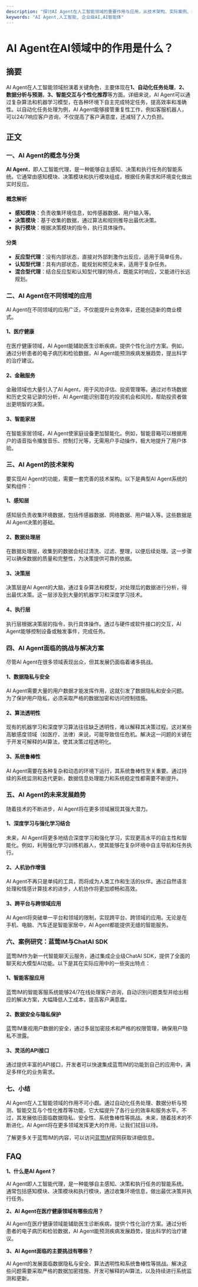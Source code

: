 ```yaml
---
description: "探讨AI Agent在人工智能领域的重要作用与应用，从技术架构、实际案例、未来趋势等方面进行深度分析。"
keywords: "AI Agent,人工智能, 企业级AI,AI智能体"
---
```

# AI Agent在AI领域中的作用是什么？

## 摘要

AI Agent在人工智能领域扮演着关键角色，主要体现在**1、自动化任务处理**，**2、数据分析与预测**，**3、智能交互与个性化推荐**等方面。详细来说，AI Agent可以通过复杂算法和机器学习模型，在各种环境下自主完成特定任务，提高效率和准确性。以自动化任务处理为例，AI Agent能够接管重复性工作，例如客服机器人，可以24/7响应客户咨询，不仅提高了客户满意度，还减轻了人力负担。

## 正文

### 一、AI Agent的概念与分类

**AI Agent**，即人工智能代理，是一种能够自主感知、决策和执行任务的智能系统。它通常由感知模块、决策模块和执行模块组成，根据任务需求和环境变化做出实时反应。

#### 概念解析

- **感知模块**：负责收集环境信息，如传感器数据、用户输入等。
- **决策模块**：基于收集的数据，通过算法和规则推导出最优决策。
- **执行模块**：根据决策模块的指令，执行具体操作。

#### 分类

- **反应型代理**：没有内部状态，直接对外部刺激作出反应，适用于简单任务。
- **认知型代理**：具有内部状态，能规划和预见未来，适用于复杂任务。
- **混合型代理**：结合反应型和认知型代理的特点，既能实时响应，又能进行长远规划。

### 二、AI Agent在不同领域的应用

AI Agent在不同领域的应用广泛，不仅能提升业务效率，还能创造新的商业模式。

#### 1、医疗健康

在医疗健康领域，AI Agent能辅助医生诊断疾病，提供个性化治疗方案。例如，通过分析患者的电子病历和检验数据，AI Agent能预测疾病发展趋势，提出科学的治疗建议。

#### 2、金融服务

金融领域也大量引入了AI Agent，用于风险评估、投资管理等。通过对市场数据和历史交易记录的分析，AI Agent能识别潜在的投资机会和风险，帮助投资者做出更明智的决策。

#### 3、智能家居

在智能家居领域，AI Agent使家庭设备更加智能化。例如，智能音箱可以根据用户的语音指令播放音乐、控制灯光等，无需用户手动操作，极大地提升了用户体验。

### 三、AI Agent的技术架构

要实现AI Agent的功能，需要一套完善的技术架构。以下是典型AI Agent系统的架构组件：

#### 1、感知层

感知层负责收集环境数据，包括传感器数据、网络数据、用户输入等。这些数据是AI Agent决策的基础。

#### 2、数据处理层

在数据处理层，收集到的数据会经过清洗、过滤、整理，以便后续处理。这一步骤可以确保数据的质量和完整性，为决策提供可靠的依据。

#### 3、决策层

决策层是AI Agent的大脑，通过复杂算法和模型，对处理后的数据进行分析，得出最优决策。这一层涉及到大量的机器学习和深度学习技术。

#### 4、执行层

执行层根据决策层的指令，执行具体操作。通过与硬件或软件接口的交互，AI Agent能够控制设备或触发事件，完成任务。

### 四、AI Agent面临的挑战与解决方案

尽管AI Agent在很多领域表现出众，但其发展仍面临着诸多挑战。

#### 1、数据隐私与安全

AI Agent需要大量的用户数据才能发挥作用，这就引发了数据隐私和安全问题。为了保护用户隐私，必须采取严格的数据加密和访问控制措施。

#### 2、算法透明性

现有的机器学习和深度学习算法往往缺乏透明性，难以解释其决策过程。这对某些高敏感度领域（如医疗、法律）来说，可能导致信任危机。解决这一问题的关键在于开发可解释的AI算法，使其决策过程透明化。

#### 3、系统鲁棒性

AI Agent需要在各种复杂和动态的环境下运行，其系统鲁棒性至关重要。通过持续的系统监测和迭代更新，数据信息处理能力和系统稳定性都需要不断提升。

### 五、AI Agent的未来发展趋势

随着技术的不断进步，AI Agent将在更多领域展现其强大潜力。

#### 1、深度学习与强化学习结合

未来，AI Agent将更多地结合深度学习和强化学习，实现更高水平的自主性和智能化。例如，利用强化学习训练机器人，使其能够在复杂环境中自主导航和任务执行。

#### 2、人机协作增强

AI Agent不再只是单纯的工具，而将成为人类工作和生活的伙伴。通过自然语言处理和情感计算技术的进步，人机协作将更加顺畅和高效。

#### 3、跨平台与跨领域应用

AI Agent将突破单一平台和领域的限制，实现跨平台、跨领域的应用。无论是在手机、电脑、汽车还是智能家居中，AI Agent都能提供无缝的智能服务。

### 六、案例研究：蓝莺IM与ChatAI SDK

蓝莺IM作为新一代智能聊天云服务，通过集成企业级ChatAI SDK，提供了全面的聊天和大模型AI功能。以下是其在实际应用中的一些突出特点：

#### 1、智能客服应用

蓝莺IM的智能客服系统能够24/7在线处理客户咨询，自动识别问题类型并给出相应的解决方案，大幅降低人工成本，提高客户满意度。

#### 2、数据安全与隐私保护

蓝莺IM重视用户数据的安全，通过多层加密技术和严格的权限管理，确保用户隐私不泄露。

#### 3、灵活的API接口

通过提供丰富的API接口，开发者可以快速集成蓝莺IM的功能到自己的应用中，满足多样化的业务需求。

### 七、小结

AI Agent在人工智能领域的作用不可小觑。通过自动化任务处理、数据分析与预测、智能交互与个性化推荐等功能，它大幅提升了各行业的效率和服务水平。不过，其发展依旧面临数据隐私、安全性、系统鲁棒性等挑战。未来，随着技术的不断进化，AI Agent将在更多领域发挥更大的作用，让我们拭目以待。

了解更多关于蓝莺IM的内容，可以访问[蓝莺IM](https://www.lanyingim.com)官网获取详细信息。

## FAQ

**1、什么是AI Agent？**

AI Agent即人工智能代理，是一种能够自主感知、决策和执行任务的智能系统。通常包括感知模块、决策模块和执行模块，通过收集环境信息，做出最优决策并执行任务。

**2、AI Agent在医疗健康领域有哪些应用？**

AI Agent在医疗健康领域能辅助医生诊断疾病，提供个性化治疗方案。通过分析患者的电子病历和检验数据，AI Agent能预测疾病发展趋势，提出科学的治疗建议。

**3、AI Agent面临的主要挑战有哪些？**

AI Agent的发展面临数据隐私与安全、算法透明性和系统鲁棒性等挑战。解决这些问题需要采取严格的数据加密措施、开发可解释的AI算法，以及持续进行系统监测和更新。
